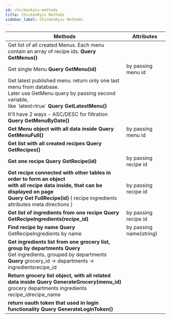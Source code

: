 ```yaml
---
id: chickenkyiv-methods
title: ChickenKyiv Methods
sidebar_label: ChickenKyiv Methods
---
```


| **Methods** |   **Attributes**                |
| -----       | -----------------               |
| Get list of all created Menus. Each menu contain an array of recipe ids.                                                                                     **Query GetMenus\(\)** |  
| Get single Menu                                                                        **Query GetMenu\(id\)** | by passing menu id |
| Get latest published menu. return only one last menu from database. <br/>Later use GetMenu query by passing second variable,<br/> like \`latest=true\`                                                        **Query GetLatestMenu\(\)** |  |
| It'll have 2 ways - ASC/DESC for filtration                              **Query GetMenuByDate\(\)** |  |
| **Get Menu object with all data inside Query GetMenuFull\(\)** | by passing menu id |
| **Get list with all created recipes Query GetRecipes\(\)** |  |
| **Get one recipe Query GetRecipe\(id\)** | by passing recipe id |
| **Get recipe connected with other tables in order to form an object <br/>with all recipe data inside, that can be displayed on page <br/>Query Get FullRecipe\(id\)** {   recipe    ingredients   attributes meta directions } | by passing recipe id |
| **Get list of ingredients from one recipe Query GetRecipeIngredients\(recipe\_id\)** | by passing recipe id |
| **Find recipe by name Query** GetRecipeIngredients by name | by passing name\(string\) |
| **Get ingredients list from one grocery list, group by departments Query**<br/> Get ingredients, grouped by departments **Query** grocery\_id -&gt; departments -&gt; ingredientsrecipe\_id |  |
| **Return grocery list object, with all related data inside Query GenerateGrocery\(menu\_id\)** <br/>grocery departments  ingredients recipe\_idrecipe\_name |  |
| **return oauth token that used in login functionality Query GenerateLoginToken\(\)** |  |

